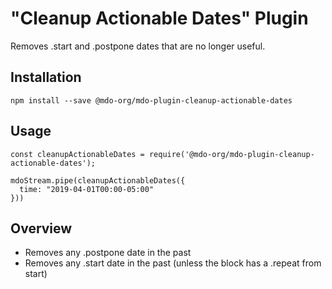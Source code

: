 # "Cleanup Actionable Dates" Plugin

Removes .start and .postpone dates that are no longer useful.

## Installation

```
npm install --save @mdo-org/mdo-plugin-cleanup-actionable-dates
```

## Usage

```
const cleanupActionableDates = require('@mdo-org/mdo-plugin-cleanup-actionable-dates');

mdoStream.pipe(cleanupActionableDates({
  time: "2019-04-01T00:00-05:00"
}))
```

## Overview

- Removes any .postpone date in the past
- Removes any .start date in the past (unless the block has a .repeat from start)
